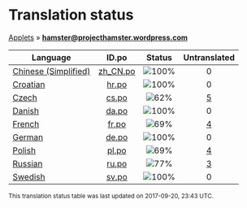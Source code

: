 # Translation status
[Applets](../../README.md) &#187; **hamster@projecthamster.wordpress.com**

Language | ID.po | Status | Untranslated
---------|:--:|:------:|:-----------:
[Chinese (Simplified)](../../language-status/zh_CN.md) | [zh_CN.po](po/zh_CN.po) | ![100%](http://progressed.io/bar/100) | 0
[Croatian](../../language-status/hr.md) | [hr.po](po/hr.po) | ![100%](http://progressed.io/bar/100) | 0
[Czech](../../language-status/cs.md) | [cs.po](po/cs.po) | ![62%](http://progressed.io/bar/62) | [5](untranslated-po/cs.md)
[Danish](../../language-status/da.md) | [da.po](po/da.po) | ![100%](http://progressed.io/bar/100) | 0
[French](../../language-status/fr.md) | [fr.po](po/fr.po) | ![69%](http://progressed.io/bar/69) | [4](untranslated-po/fr.md)
[German](../../language-status/de.md) | [de.po](po/de.po) | ![100%](http://progressed.io/bar/100) | 0
[Polish](../../language-status/pl.md) | [pl.po](po/pl.po) | ![69%](http://progressed.io/bar/69) | [4](untranslated-po/pl.md)
[Russian](../../language-status/ru.md) | [ru.po](po/ru.po) | ![77%](http://progressed.io/bar/77) | [3](untranslated-po/ru.md)
[Swedish](../../language-status/sv.md) | [sv.po](po/sv.po) | ![100%](http://progressed.io/bar/100) | 0

<sup>This translation status table was last updated on 2017-09-20, 23:43 UTC.</sup>
